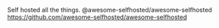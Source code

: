 Self hosted all the things. @awesome-selfhosted/awesome-selfhosted https://github.com/awesome-selfhosted/awesome-selfhosted 
